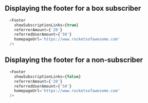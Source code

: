 ## Displaying the footer for a box subscriber
```js
  <Footer
    showSubscriptionLinks={true}
    referrerAmount={'20'}
    referredUserAmount={'50'}
    homepageUrl='https://www.rocketsofawesome.com'
  />
```

## Displaying the footer for a non-subscriber
```js
  <Footer
    showSubscriptionLinks={false}
    referrerAmount={'20'}
    referredUserAmount={'50'}
    homepageUrl='https://www.rocketsofawesome.com'
  />
```
